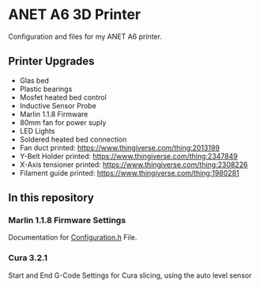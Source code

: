 # ANET A6 3D Printer
Configuration and files for my ANET A6 printer. 

## Printer Upgrades

* Glas bed
* Plastic bearings
* Mosfet heated bed control
* Inductive Sensor Probe
* Marlin 1.1.8 Firmware
* 80mm fan for power suply
* LED Lights
* Soldered heated bed connection
* Fan duct printed: https://www.thingiverse.com/thing:2013199
* Y-Belt Holder printed: https://www.thingiverse.com/thing:2347849
* X-Axis tensioner printed: https://www.thingiverse.com/thing:2308226
* Filament guide printed: https://www.thingiverse.com/thing:1980281

## In this repository

### Marlin 1.1.8 Firmware Settings

Documentation for [Configuration.h](Marlin%201.1.8/Configuration.md) File.

### Cura 3.2.1

Start and End G-Code Settings for Cura slicing, using the auto level sensor

